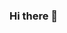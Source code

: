 ### Hi there 👋

<!--
**w0rstR/w0rstR** is a ✨ _special_ ✨ repository because its `README.md` (this file) appears on your GitHub profile.
Hi there, I'm Maksyn - aka [w0rst] 👋
Here are some ideas to get you started:

- 🔭 I’m currently working on ...
- 🌱 I’m currently learning ...
- 👯 I’m looking to collaborate on ...
- 🤔 I’m looking for help with ...
- 💬 Ask me about ...
- 📫 How to reach me: ...
- 😄 Pronouns: ...
- ⚡ Fun fact: ...
-->
